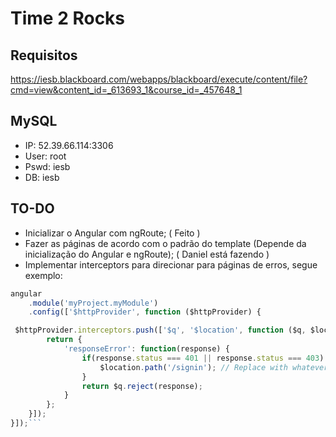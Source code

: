 # Time 2 Rocks
## Requisitos
https://iesb.blackboard.com/webapps/blackboard/execute/content/file?cmd=view&content_id=_613693_1&course_id=_457648_1

## MySQL
* IP: 52.39.66.114:3306
* User: root
* Pswd: iesb
* DB: iesb


## TO-DO
* Inicializar o Angular com ngRoute; ( Feito )
* Fazer as páginas de acordo com o padrão do template (Depende da inicialização do Angular e ngRoute); ( Daniel está fazendo )
* Implementar interceptors para direcionar para páginas de erros, segue exemplo:

```javascript
angular
    .module('myProject.myModule')
    .config(['$httpProvider', function ($httpProvider) {

 $httpProvider.interceptors.push(['$q', '$location', function ($q, $location) {
        return {
            'responseError': function(response) {
                if(response.status === 401 || response.status === 403) {
                    $location.path('/signin'); // Replace with whatever should happen
                }
                return $q.reject(response);
            }
        };
    }]);
}]);```
